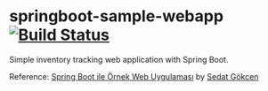 # springboot-sample-webapp [![Build Status](https://travis-ci.com/ysrbdlgn/springboot-sample-webapp.svg?token=Ngs4TKaRceA2Dt5tw6fj&branch=master)](https://travis-ci.com/ysrbdlgn/springboot-sample-webapp)

Simple inventory tracking web application with Spring Boot.

Reference: [Spring Boot ile Örnek Web Uygulaması](https://medium.com/kodgemisi/spring-boot-ile-%C3%B6rnek-web-uygulamas%C4%B1-914c94c9099f) by [Sedat Gökcen](http://www.sedooe.com/)
